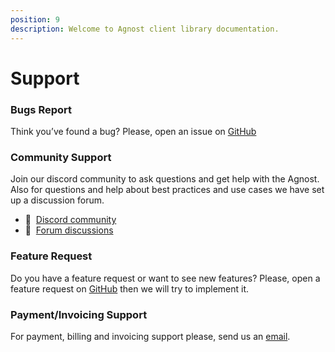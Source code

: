 ```yaml
---
position: 9
description: Welcome to Agnost client library documentation.
---
```


# Support

### Bugs Report

Think you’ve found a bug? Please, open an issue on
[GitHub](https://github.com/cloud-agnost)

### Community Support

Join our discord community to ask questions and get help with the Agnost. Also
for questions and help about best practices and use cases we have set up a
discussion forum.

- 🚀 &nbsp;[Discord community](https://discord.gg/ERK2ssumh8)
- 💬 &nbsp;[Forum discussions](https://community.agnost.dev)

### Feature Request

Do you have a feature request or want to see new features? Please, open a
feature request on [GitHub](https://github.com/cloud-agnost/) then we will try
to implement it.

### Payment/Invoicing Support

For payment, billing and invoicing support please, send us an
[email](mailto:support@agnost.dev).
